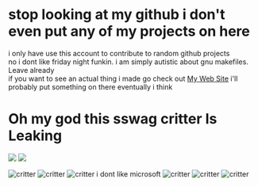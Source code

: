 # stop looking at my github i don't even put any of my projects on here
i only have use this account to contribute to random github projects<br>
no i dont like friday night funkin. i am simply autistic about gnu makefiles. Leave already<br>
if you want to see an actual thing i made go check out [My Web Site](https://1024x2.xyz) i'll probably put something on there eventually i think
# Oh my god this sswag critter Is Leaking
![](https://c.tenor.com/gPCBp3LTfZ8AAAAC/mother-fat.gif)
![](https://media1.tenor.com/m/GI3qqiJQ0XcAAAAC/github-github-copilot.gif)

![critter](https://github.com/128x16/128x16/assets/51507746/31a10fb7-b18d-429b-93a2-6638cba6df18)
![critter](https://github.com/128x16/128x16/assets/51507746/31a10fb7-b18d-429b-93a2-6638cba6df18)
![critter](https://github.com/128x16/128x16/assets/51507746/31a10fb7-b18d-429b-93a2-6638cba6df18)
i dont like microsoft
![critter](https://github.com/128x16/128x16/assets/51507746/31a10fb7-b18d-429b-93a2-6638cba6df18)
![critter](https://github.com/128x16/128x16/assets/51507746/31a10fb7-b18d-429b-93a2-6638cba6df18)
![critter](https://github.com/128x16/128x16/assets/51507746/31a10fb7-b18d-429b-93a2-6638cba6df18)
